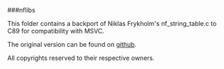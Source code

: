 ###nflibs

This folder contains a backport of Niklas Frykholm's nf_string_table.c to C89 for compatibility with MSVC.

The original version can be found on [github](https://github.com/niklasfrykholm/nflibs).

All copyrights reserved to their respective owners. 